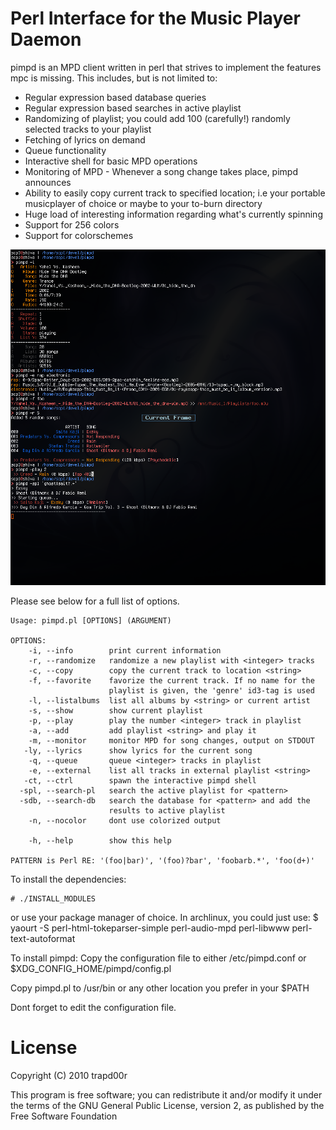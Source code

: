 Perl Interface for the Music Player Daemon
==========================================

pimpd is an MPD client written in perl that strives to implement the features
mpc is missing. This includes, but is not limited to:

  * Regular expression based database queries
  * Regular expression based searches in active playlist
  * Randomizing of playlist; you could add 100 (carefully!) randomly selected
    tracks to your playlist
  * Fetching of lyrics on demand
  * Queue functionality
  * Interactive shell for basic MPD operations
  * Monitoring of MPD - Whenever a song change takes place, pimpd announces
  * Ability to easily copy current track to specified location; i.e your portable  
    musicplayer of choice or maybe to your to-burn directory
  * Huge load of interesting information regarding what's currently spinning
  * Support for 256 colors
  * Support for colorschemes

![screenshot](http://github.com/trapd00r/pimpd/raw/master/pimpd-1.0-screenshot.png)



Please see below for a full list of options.

    Usage: pimpd.pl [OPTIONS] (ARGUMENT)

    OPTIONS:
        -i, --info        print current information
        -r, --randomize   randomize a new playlist with <integer> tracks
        -c, --copy        copy the current track to location <string> 
        -f, --favorite    favorize the current track. If no name for the
                          playlist is given, the 'genre' id3-tag is used
        -l, --listalbums  list all albums by <string> or current artist
        -s, --show        show current playlist
        -p, --play        play the number <integer> track in playlist
        -a, --add         add playlist <string> and play it
        -m, --monitor     monitor MPD for song changes, output on STDOUT
       -ly, --lyrics      show lyrics for the current song
        -q, --queue       queue <integer> tracks in playlist
        -e, --external    list all tracks in external playlist <string>
       -ct, --ctrl        spawn the interactive pimpd shell 
      -spl, --search-pl   search the active playlist for <pattern>
      -sdb, --search-db   search the database for <pattern> and add the 
                          results to active playlist
        -n, --nocolor     dont use colorized output

        -h, --help        show this help

    PATTERN is Perl RE: '(foo|bar)', '(foo)?bar', 'foobarb.*', 'foo(d+)'


To install the dependencies:

    # ./INSTALL_MODULES

or use your package manager of choice.
In archlinux, you could just use:
    $ yaourt -S perl-html-tokeparser-simple perl-audio-mpd perl-libwww
                perl-text-autoformat

To install pimpd:
  Copy the configuration file to either /etc/pimpd.conf or
  $XDG_CONFIG_HOME/pimpd/config.pl

  Copy pimpd.pl to /usr/bin or any other location you prefer in your $PATH

Dont forget to edit the configuration file.

License
=======
Copyright (C) 2010 trapd00r

This program is free software; you can redistribute it and/or modify it under
the terms of the GNU General Public License, version 2, as published by the
Free Software Foundation

              

